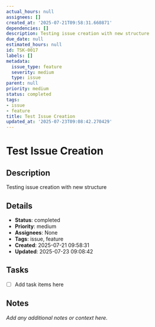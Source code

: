 ```yaml
---
actual_hours: null
assignees: []
created_at: '2025-07-21T09:58:31.660871'
dependencies: []
description: Testing issue creation with new structure
due_date: null
estimated_hours: null
id: TSK-0017
labels: []
metadata:
  issue_type: feature
  severity: medium
  type: issue
parent: null
priority: medium
status: completed
tags:
- issue
- feature
title: Test Issue Creation
updated_at: '2025-07-23T09:08:42.270429'
---
```


# Test Issue Creation

## Description
Testing issue creation with new structure

## Details
- **Status**: completed
- **Priority**: medium
- **Assignees**: None
- **Tags**: issue, feature
- **Created**: 2025-07-21 09:58:31
- **Updated**: 2025-07-23 09:08:42

## Tasks
- [ ] Add task items here

## Notes
_Add any additional notes or context here._
